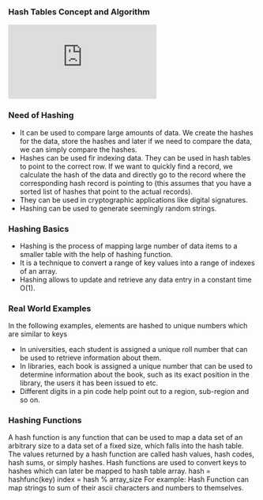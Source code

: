 ### Hash Tables Concept and Algorithm
<iframe src="https://www.youtube.com/embed/_YF_3DZIdwQ" frameborder="0" allow="autoplay; encrypted-media" allowfullscreen></iframe>

### Need of Hashing

   - It can be used to compare large amounts of data. We create the hashes for the data, store the hashes and later if we need to compare the data, we can simply compare the hashes.
   - Hashes can be used fir indexing data. They can be used in hash tables to point to the correct row. If we want to quickly find a record, we calculate the hash of the data and directly go to the record where the corresponding hash record is pointing to (this assumes that you have a sorted list of hashes that point to the actual records).
   - They can be used in cryptographic applications like digital signatures.
   - Hashing can be used to generate seemingly random strings.

### Hashing Basics

   - Hashing is the process of mapping large number of data items to a smaller table with the help of hashing function.
   - It is a technique to convert a range of key values into a range of indexes of an array.
   - Hashing allows to update and retrieve any data entry in a constant time O(1).

### Real World Examples


In the following examples, elements are hashed to unique numbers which are similar to keys

   - In universities, each student is assigned a unique roll number that can be used to retrieve information about them.
   - In libraries, each book is assigned a unique number that can be used to determine information about the book, such as its exact position in the library, the users it has been issued to etc.
   - Different digits in a pin code help point out to a region, sub-region and so on.

### Hashing Functions

A hash function is any function that can be used to map a data set of an arbitrary size to a data set of a fixed size, which falls into the hash table. The values returned by a hash function are called hash values, hash codes, hash sums, or simply hashes. Hash functions are used to convert keys to hashes which can later be mapped to hash table array.
hash = hashfunc(key)
index = hash % array_size
For example: Hash Function can map strings to sum of their ascii characters and numbers to themselves.



